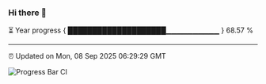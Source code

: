 ### Hi there 👋

⏳ Year progress { ████████████████████▁▁▁▁▁▁▁▁▁▁ } 68.57 %

---

⏰ Updated on Mon, 08 Sep 2025 06:29:29 GMT

![Progress Bar CI](https://github.com/liununu/liununu/workflows/Progress%20Bar%20CI/badge.svg)
